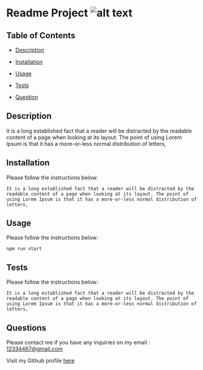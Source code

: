 # Readme Project ![alt text](https://img.shields.io/badge/MIT-License-green)

## Table of Contents

- [Description](#description)
- [Installation](#installation)
- [Usage](#usage)

- [Tests](#tests)
- [Question](#questions)

## Description

It is a long established fact that a reader will be distracted by the readable content of a page when looking at its layout. The point of using Lorem Ipsum is that it has a more-or-less normal distribution of letters,

## Installation

Please follow the instructions below:

```
It is a long established fact that a reader will be distracted by the readable content of a page when looking at its layout. The point of using Lorem Ipsum is that it has a more-or-less normal distribution of letters,

``` 

## Usage

Please follow the instructions below:

```
npm run start

```


## Tests

Please follow the instructions below:

```
It is a long established fact that a reader will be distracted by the readable content of a page when looking at its layout. The point of using Lorem Ipsum is that it has a more-or-less normal distribution of letters,

``` 

## Questions

Please contact me if you have any inquiries on my email : 12334467@gmail.com

Visit my Github profile [here](https://github.com/dummytext)